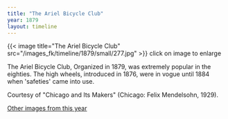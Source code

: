 ```yaml
---
title: "The Ariel Bicycle Club"
year: 1879
layout: timeline
---
```


{{< image title="The Ariel Bicycle Club" src="/images_fk/timeline/1879/small/277.jpg" >}}
click on image to enlarge 

The Ariel Bicycle Club, Organized in 1879, was extremely popular in the eighties. The high wheels, introduced in 1876, were in vogue until 1884 when 'safeties' came into use. 

Courtesy of "Chicago and Its Makers" (Chicago: Felix Mendelsohn, 1929).  

[Other images from this year](/historical/timeline/1879)